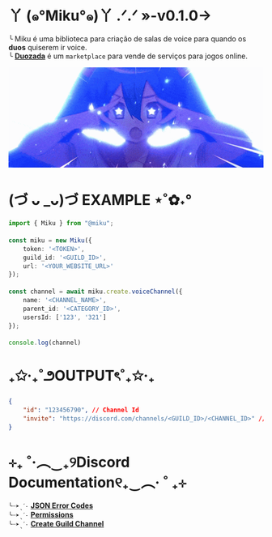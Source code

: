 # 丫 (๑°Miku°๑)丫 .ᐟ.ᐟ »-v0.1.0→
╰ Miku é uma biblioteca para criação de salas de voice para quando os **duos** quiserem ir voice.<br>
╰ **[Duozada](https://app.duozada.com/)** é um `marketplace` para vende de serviços para jogos online. 

<img src="./docs/miku.gif" width="1000">

# (づ ᴗ _ᴗ)づ EXAMPLE ⋆˚✿˖°
```ts
import { Miku } from "@miku";

const miku = new Miku({
    token: '<TOKEN>',
    guild_id: '<GUILD_ID>',
    url: '<YOUR_WEBSITE_URL>'
});

const channel = await miku.create.voiceChannel({
    name: '<CHANNEL_NAME>',
    parent_id: '<CATEGORY_ID>',
    usersId: ['123', '321']
});

console.log(channel)
```

# ₊✩‧₊˚౨OUTPUTৎ˚₊✩‧₊

```json 
{
    "id": "123456790", // Channel Id
    "invite": "https://discord.com/channels/<GUILD_ID>/<CHANNEL_ID>" //Invite
}
```

# ⊹₊ ˚‧︵‿₊୨Discord Documentation୧₊‿︵‧ ˚ ₊⊹
`╰┈➤ˎˊ˗` **[JSON Error Codes](https://discord.com/developers/docs/topics/opcodes-and-status-codes)**<br>
`╰┈➤ˎˊ˗` **[Permissions](https://discord.com/developers/docs/topics/permissions#permissions)**<br>
`╰┈➤ˎˊ˗` **[Create Guild Channel](https://discord.com/developers/docs/resources/guild#create-guild-channel)**